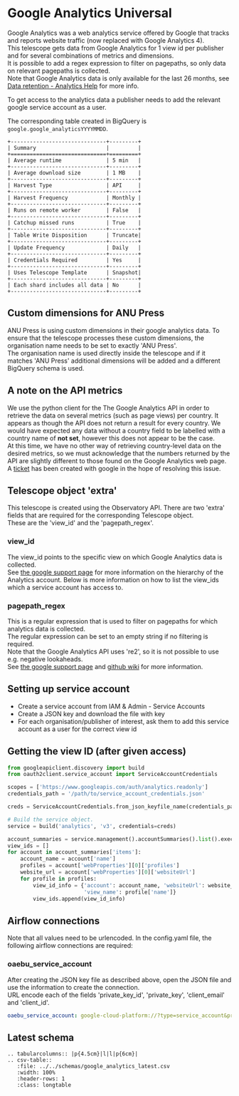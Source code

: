 # Google Analytics Universal

Google Analytics was a web analytics service offered by Google that tracks and reports website traffic (now replaced with Google Analytics 4).  
This telescope gets data from Google Analytics for 1 view id per publisher and for several combinations of metrics and dimensions.  
It is possible to add a regex expression to filter on pagepaths, so only data on relevant pagepaths is collected.  
Note that Google Analytics data is only available for the last 26 months, see 
[Data retention - Analytics Help](https://support.google.com/analytics/answer/7667196?hl=en) for more info.

To get access to the analytics data a publisher needs to add the relevant google service account as a user.

The corresponding table created in BigQuery is `google.google_analyticsYYYYMMDD`.

```eval_rst
+------------------------------+---------+
| Summary                      |         |
+==============================+=========+
| Average runtime              | 5 min   |
+------------------------------+---------+
| Average download size        | 1 MB    |
+------------------------------+---------+
| Harvest Type                 | API     |
+------------------------------+---------+
| Harvest Frequency            | Monthly |
+------------------------------+---------+
| Runs on remote worker        | False   |
+------------------------------+---------+
| Catchup missed runs          | True    |
+------------------------------+---------+
| Table Write Disposition      | Truncate|
+------------------------------+---------+
| Update Frequency             | Daily   |
+------------------------------+---------+
| Credentials Required         | Yes     |
+------------------------------+---------+
| Uses Telescope Template      | Snapshot|
+------------------------------+---------+
| Each shard includes all data | No      |
+------------------------------+---------+
```
## Custom dimensions for ANU Press
ANU Press is using custom dimensions in their google analytics data. To ensure that the telescope processes these
 custom dimensions, the organisation name needs to be set to exactly 'ANU Press'.  
The organisation name is used directly inside the telescope and if it matches 'ANU Press' additional dimensions will
 be added and a different BigQuery schema is used.  

## A note on the API metrics
We use the python client for the The Google Analytics API in order to retrieve the data on several metrics (such as page views) per country. It appears as though the API does not return a result for every country. We would have expected any data without a country field to be labelled with a country name of **not set**, however this does not appear to be the case.  
At this time, we have no other way of retrieving country-level data on the desired metrics, so we must acknowledge that the numbers returned by the API are slightly different to those found on the Google Analytics web page.  
A [ticket](https://issuetracker.google.com/issues/237421688) has been created with google in the hope of resolving this issue.

## Telescope object 'extra'
This telescope is created using the Observatory API. There are two 'extra' fields that are required for the
 corresponding Telescope object.  
These are the 'view_id' and the 'pagepath_regex'.   

### view_id
The view_id points to the specific view on which Google Analytics data is collected.  
See [the google support page](https://support.google.com/analytics/answer/1009618?hl=en) for more information on the hierarchy of the Analytics account.
Below is more information on how to list the view_ids which a service account has access to.

### pagepath_regex
This is a regular expression that is used to filter on pagepaths for which analytics data is collected.  
The regular expression can be set to an empty string if no filtering is required.  
Note that the Google Analytics API uses 're2', so it is not possible to use e.g. negative lookaheads.  
See [the google support page](https://support.google.com/analytics/answer/1034324?hl=en) and [github wiki](https://github.com/google/re2/wiki/Syntax) for more information.  

## Setting up service account
* Create a service account from IAM & Admin - Service Accounts
* Create a JSON key and download the file with key
* For each organisation/publisher of interest, ask them to add this service account as a user for the correct view id

## Getting the view ID (after given access)
```python
from googleapiclient.discovery import build
from oauth2client.service_account import ServiceAccountCredentials

scopes = ['https://www.googleapis.com/auth/analytics.readonly']
credentials_path = '/path/to/service_account_credentials.json'

creds = ServiceAccountCredentials.from_json_keyfile_name(credentials_path, scopes=scopes)

# Build the service object.
service = build('analytics', 'v3', credentials=creds)

account_summaries = service.management().accountSummaries().list().execute()
view_ids = []
for account in account_summaries['items']:
    account_name = account['name']
    profiles = account['webProperties'][0]['profiles']
    website_url = account['webProperties'][0]['websiteUrl']
    for profile in profiles:
        view_id_info = {'account': account_name, 'websiteUrl': website_url, 'view_id': profile['id'], 
                        'view_name': profile['name']}
        view_ids.append(view_id_info)
```

## Airflow connections
Note that all values need to be urlencoded.
In the config.yaml file, the following airflow connections are required:  

### oaebu_service_account
After creating the JSON key file as described above, open the JSON file and use the information to create the connection.  
URL encode each of the fields 'private_key_id', 'private_key', 'client_email' and 'client_id'.
```yaml
oaebu_service_account: google-cloud-platform://?type=service_account&private_key_id=<private_key_id>&private_key=<private_key>&client_email=<client_email>&client_id=<client_id>
```

## Latest schema
``` eval_rst
.. tabularcolumns:: |p{4.5cm}|l|l|p{6cm}| 
.. csv-table::
   :file: ../../schemas/google_analytics_latest.csv
   :width: 100%
   :header-rows: 1
   :class: longtable
```